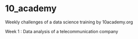 # 10_academy

Weekly challenges of a data science training by 10academy.org

Week 1 : Data analysis of a telecommunication company
 
